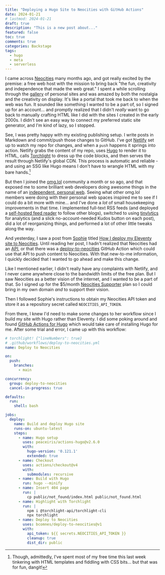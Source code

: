 ```yaml
---
title: "Deploying a Hugo Site to Neocities with GitHub Actions"
date: 2024-01-21
# lastmod: 2024-01-21
draft: true
description: "This is a new post about..."
featured: false
toc: true
comments: true
categories: Backstage
tags:
  - hugo
  - meta
  - serverless
---
```

I came across [Neocities](https://neocities.org) many months ago, and got really excited by the premise: a free web host with the mission to bring back "the fun, creativity and independence that made the web great." I spent a while scrolling through the [gallery](https://neocities.org/browse) of personal sites and was amazed by both the nostalgia and the creativity on display. It's like a portal that took me back to when the web was fun. It sounded like something I wanted to be a part of, so I signed up for an account... and promptly realized that I didn't *really* want to go back to manually crafting HTML like I did with the sites I created in the early 2000s. I didn't see an easy way to connect my preferred static site generator, and I'm kind of lazy, so I stopped.

See, I was pretty happy with my existing publishing setup. I write posts in Markdown and commit/push those changes to GitHub. I've got [Netlify](https://netlify.com/) set up to watch my repo for changes, and when a `push` happens it springs into action. Netlify grabs the content of my repo, uses [Hugo](https://gohugo.io/) to render it to HTML, calls [Torchlight](/spotlight-on-torchlight/) to dress up the code blocks, and then serves the result through Netlify's global CDN. This process is automatic and reliable - and using an SSG like Hugo means I don't have to wrangle HTML with my bare hands.[^wrangling]

[^wrangling]: Though, admittedly, I've spent most of my free time this last week tinkering with HTML templates and fiddling with CSS bits... but that was for fun, dangit!

But then I joined the [omg.lol](https://home.omg.lol/) community a month or so ago, and that exposed me to some brilliant web developers doing awesome things in the name of an [independent, personal web](https://indieweb.org/). Seeing what other omg.lol members were doing with their personal web spaces inspired me to see if I could do a bit more with mine... and I've done a *lot* of small housekeeping improvements in that time. I implemented full-text RSS feeds (and deployed a [self-hosted feed reader](/tailscale-serve-docker-compose-sidecar/#miniflux) to follow other blogs), switched to using [tinylytics](https://tinylytics.app/) for analytics (and a slick no-account-needed Kudos button on each post), did a lot of reorganizing things, and performed a lot of other little tweaks along the way.

And yesterday, I saw a post from [Sophie](https://social.lol/@sophie) titled [How I deploy my Eleventy site to Neocities](https://localghost.dev/blog/how-i-deploy-my-eleventy-site-to-neocities/). Until reading her post, I hadn't realized that Neocities had an [API](https://neocities.org/api), or that there was a [deploy-to-neocities](https://github.com/bcomnes/deploy-to-neocities) GitHub Action which could use that API to push content to Neocities. With that new-to-me information, I quickly decided that I wanted to go ahead and make this change.

Like I mentioned earlier, I didn't really have any complaints with Netlify, and I never came anywhere close to the bandwidth limits of the free plan. But I saw Neocities as a better vision of the internet, and I wanted to be a part of that. So I signed up for the $5/month [Neocities Supporter](https://neocities.org/supporter) plan so I could bring in my own domain *and* to support their vision.

Then I followed Sophie's instructions to obtain my Neocities API token and store it as a repository secret called `NEOCITIES_API_TOKEN`.

From there, I knew I'd need to make some changes to her workflow since I build my site with Hugo rather than Eleventy. I did some poking around and found [GitHub Actions for Hugo](https://github.com/peaceiris/actions-hugo) which would take care of installing Hugo for me. After some trial and error, I came up with this workflow:


```yaml
# torchlight! {"lineNumbers": true}
# .github/workflows/deploy-to-neocities.yml
name: Deploy to Neocities

on:
  push:
    branches:
      - main

concurrency:
  group: deploy-to-neocities
  cancel-in-progress: true

defaults:
  run:
    shell: bash

jobs:
  deploy:
    name: Build and deploy Hugo site
    runs-on: ubuntu-latest
    steps:
      - name: Hugo setup
        uses: peaceiris/actions-hugo@v2.6.0
        with:
          hugo-version: '0.121.1'
          extended: true
      - name: Checkout
        uses: actions/checkout@v4
        with:
          submodules: recursive
      - name: Build with Hugo
        run: hugo --minify
      - name: Insert 404 page
        run: |
          cp public/not_found/index.html public/not_found.html
      - name: Highlight with Torchlight
        run: |
          npm i @torchlight-api/torchlight-cli
          npx torchlight
      - name: Deploy to Neocities
        uses: bcomnes/deploy-to-neocities@v1
        with:
          api_token: ${{ secrets.NEOCITIES_API_TOKEN }}
          cleanup: true
          dist_dir: public
```

